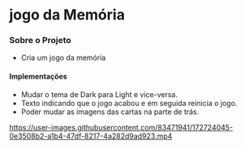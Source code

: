 # jogo da Memória
### Sobre o Projeto
 - Cria um jogo da memória

#### Implementações
 - Mudar o tema de Dark para Light e vice-versa.
 - Texto indicando que o jogo acabou e em seguida reinicia o jogo.
 - Poder mudar as imagens das cartas na parte de trás.
 
 

https://user-images.githubusercontent.com/83471941/172724045-0e3508b2-a1b4-47df-8217-4a282d9ad923.mp4

